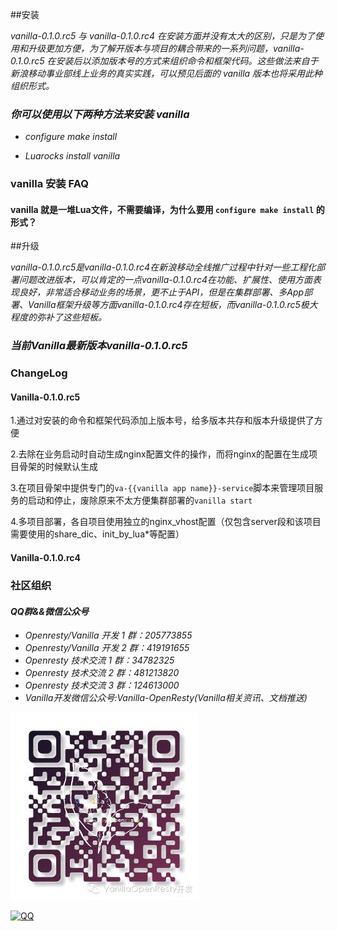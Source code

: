 ##安装

*vanilla-0.1.0.rc5 与 vanilla-0.1.0.rc4 在安装方面并没有太大的区别，只是为了使用和升级更加方便，为了解开版本与项目的耦合带来的一系列问题，vanilla-0.1.0.rc5 在安装后以添加版本号的方式来组织命令和框架代码。这些做法来自于新浪移动事业部线上业务的真实实践，可以预见后面的 vanilla 版本也将采用此种组织形式。*

### *你可以使用以下两种方法来安装 vanilla*

- *configure make install*

- *Luarocks install vanilla*

### vanilla 安装 FAQ

#### vanilla 就是一堆Lua文件，不需要编译，为什么要用 `configure make install` 的形式？

##升级

*vanilla-0.1.0.rc5是vanilla-0.1.0.rc4在新浪移动全线推广过程中针对一些工程化部署问题改进版本，可以肯定的一点vanilla-0.1.0.rc4在功能、扩展性、使用方面表现良好，非常适合移动业务的场景，更不止于API，但是在集群部署、多App部署、Vanilla框架升级等方面vanilla-0.1.0.rc4存在短板，而vanilla-0.1.0.rc5极大程度的弥补了这些短板。*

### *当前Vanilla最新版本vanilla-0.1.0.rc5*

### ChangeLog

#### Vanilla-0.1.0.rc5

1.通过对安装的命令和框架代码添加上版本号，给多版本共存和版本升级提供了方便

2.去除在业务启动时自动生成nginx配置文件的操作，而将nginx的配置在生成项目骨架的时候默认生成

3.在项目骨架中提供专门的`va-{{vanilla app name}}-service`脚本来管理项目服务的启动和停止，废除原来不太方便集群部署的`vanilla start`

4.多项目部署，各自项目使用独立的nginx_vhost配置（仅包含server段和该项目需要使用的share_dic、init_by_lua*等配置）

#### Vanilla-0.1.0.rc4



### 社区组织
#### *QQ群&&微信公众号*
- *Openresty/Vanilla 开发 1 群：205773855*
- *Openresty/Vanilla 开发 2 群：419191655*
- *Openresty 技术交流 1 群：34782325*
- *Openresty 技术交流 2 群：481213820*
- *Openresty 技术交流 3 群：124613000*
- *Vanilla开发微信公众号:Vanilla-OpenResty(Vanilla相关资讯、文档推送)*

![vanilla](va_c.jpeg)

[![QQ](http://pub.idqqimg.com/wpa/images/group.png)](http://shang.qq.com/wpa/qunwpa?idkey=673157ee0f0207ce2fb305d15999225c5aa967e88913dfd651a8cf59e18fd459)